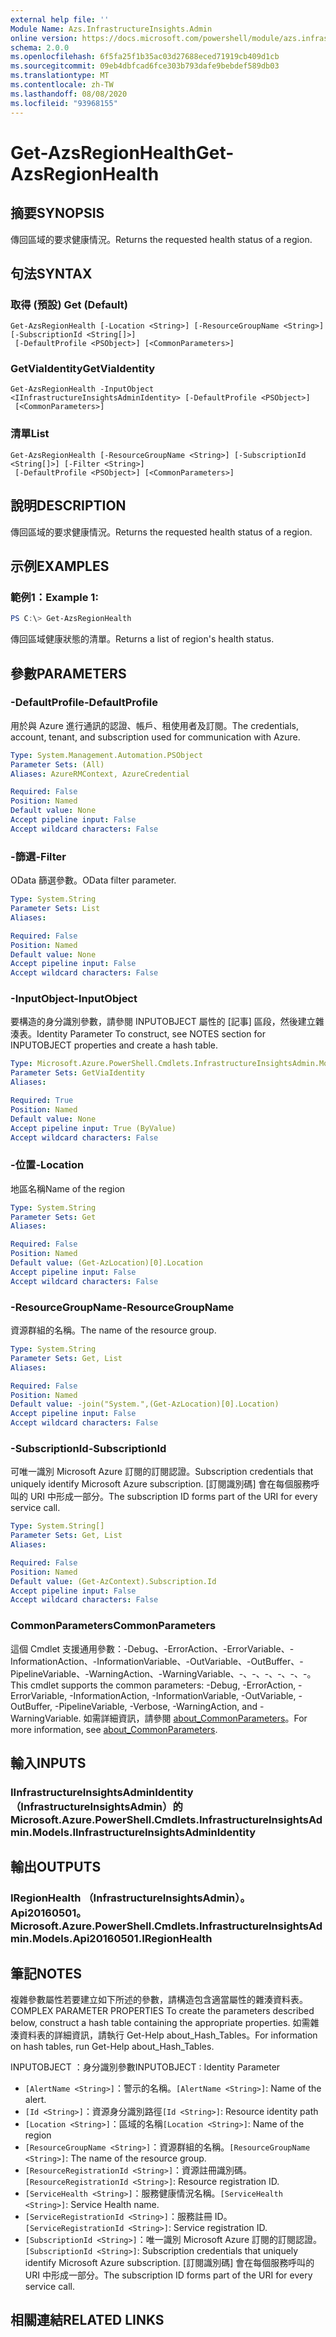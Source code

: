 ```yaml
---
external help file: ''
Module Name: Azs.InfrastructureInsights.Admin
online version: https://docs.microsoft.com/powershell/module/azs.infrastructureinsights.admin/get-azsregionhealth
schema: 2.0.0
ms.openlocfilehash: 6f5fa25f1b35ac03d27688eced71919cb409d1cb
ms.sourcegitcommit: 09eb4dbfcad6fce303b793dafe9bebdef589db03
ms.translationtype: MT
ms.contentlocale: zh-TW
ms.lasthandoff: 08/08/2020
ms.locfileid: "93968155"
---
```

# <span data-ttu-id="3b6f6-101">Get-AzsRegionHealth</span><span class="sxs-lookup"><span data-stu-id="3b6f6-101">Get-AzsRegionHealth</span></span>

## <span data-ttu-id="3b6f6-102">摘要</span><span class="sxs-lookup"><span data-stu-id="3b6f6-102">SYNOPSIS</span></span>
<span data-ttu-id="3b6f6-103">傳回區域的要求健康情況。</span><span class="sxs-lookup"><span data-stu-id="3b6f6-103">Returns the requested health status of a region.</span></span>

## <span data-ttu-id="3b6f6-104">句法</span><span class="sxs-lookup"><span data-stu-id="3b6f6-104">SYNTAX</span></span>

### <span data-ttu-id="3b6f6-105">取得 (預設) </span><span class="sxs-lookup"><span data-stu-id="3b6f6-105">Get (Default)</span></span>
```
Get-AzsRegionHealth [-Location <String>] [-ResourceGroupName <String>] [-SubscriptionId <String[]>]
 [-DefaultProfile <PSObject>] [<CommonParameters>]
```

### <span data-ttu-id="3b6f6-106">GetViaIdentity</span><span class="sxs-lookup"><span data-stu-id="3b6f6-106">GetViaIdentity</span></span>
```
Get-AzsRegionHealth -InputObject <IInfrastructureInsightsAdminIdentity> [-DefaultProfile <PSObject>]
 [<CommonParameters>]
```

### <span data-ttu-id="3b6f6-107">清單</span><span class="sxs-lookup"><span data-stu-id="3b6f6-107">List</span></span>
```
Get-AzsRegionHealth [-ResourceGroupName <String>] [-SubscriptionId <String[]>] [-Filter <String>]
 [-DefaultProfile <PSObject>] [<CommonParameters>]
```

## <span data-ttu-id="3b6f6-108">說明</span><span class="sxs-lookup"><span data-stu-id="3b6f6-108">DESCRIPTION</span></span>
<span data-ttu-id="3b6f6-109">傳回區域的要求健康情況。</span><span class="sxs-lookup"><span data-stu-id="3b6f6-109">Returns the requested health status of a region.</span></span>

## <span data-ttu-id="3b6f6-110">示例</span><span class="sxs-lookup"><span data-stu-id="3b6f6-110">EXAMPLES</span></span>

### <span data-ttu-id="3b6f6-111">範例1：</span><span class="sxs-lookup"><span data-stu-id="3b6f6-111">Example 1:</span></span>
```powershell
PS C:\> Get-AzsRegionHealth
```

<span data-ttu-id="3b6f6-112">傳回區域健康狀態的清單。</span><span class="sxs-lookup"><span data-stu-id="3b6f6-112">Returns a list of region's health status.</span></span>

## <span data-ttu-id="3b6f6-113">參數</span><span class="sxs-lookup"><span data-stu-id="3b6f6-113">PARAMETERS</span></span>

### <span data-ttu-id="3b6f6-114">-DefaultProfile</span><span class="sxs-lookup"><span data-stu-id="3b6f6-114">-DefaultProfile</span></span>
<span data-ttu-id="3b6f6-115">用於與 Azure 進行通訊的認證、帳戶、租使用者及訂閱。</span><span class="sxs-lookup"><span data-stu-id="3b6f6-115">The credentials, account, tenant, and subscription used for communication with Azure.</span></span>

```yaml
Type: System.Management.Automation.PSObject
Parameter Sets: (All)
Aliases: AzureRMContext, AzureCredential

Required: False
Position: Named
Default value: None
Accept pipeline input: False
Accept wildcard characters: False

```

### <span data-ttu-id="3b6f6-116">-篩選</span><span class="sxs-lookup"><span data-stu-id="3b6f6-116">-Filter</span></span>
<span data-ttu-id="3b6f6-117">OData 篩選參數。</span><span class="sxs-lookup"><span data-stu-id="3b6f6-117">OData filter parameter.</span></span>

```yaml
Type: System.String
Parameter Sets: List
Aliases:

Required: False
Position: Named
Default value: None
Accept pipeline input: False
Accept wildcard characters: False

```

### <span data-ttu-id="3b6f6-118">-InputObject</span><span class="sxs-lookup"><span data-stu-id="3b6f6-118">-InputObject</span></span>
<span data-ttu-id="3b6f6-119">要構造的身分識別參數，請參閱 INPUTOBJECT 屬性的 [記事] 區段，然後建立雜湊表。</span><span class="sxs-lookup"><span data-stu-id="3b6f6-119">Identity Parameter To construct, see NOTES section for INPUTOBJECT properties and create a hash table.</span></span>

```yaml
Type: Microsoft.Azure.PowerShell.Cmdlets.InfrastructureInsightsAdmin.Models.IInfrastructureInsightsAdminIdentity
Parameter Sets: GetViaIdentity
Aliases:

Required: True
Position: Named
Default value: None
Accept pipeline input: True (ByValue)
Accept wildcard characters: False

```

### <span data-ttu-id="3b6f6-120">-位置</span><span class="sxs-lookup"><span data-stu-id="3b6f6-120">-Location</span></span>
<span data-ttu-id="3b6f6-121">地區名稱</span><span class="sxs-lookup"><span data-stu-id="3b6f6-121">Name of the region</span></span>

```yaml
Type: System.String
Parameter Sets: Get
Aliases:

Required: False
Position: Named
Default value: (Get-AzLocation)[0].Location
Accept pipeline input: False
Accept wildcard characters: False

```

### <span data-ttu-id="3b6f6-122">-ResourceGroupName</span><span class="sxs-lookup"><span data-stu-id="3b6f6-122">-ResourceGroupName</span></span>
<span data-ttu-id="3b6f6-123">資源群組的名稱。</span><span class="sxs-lookup"><span data-stu-id="3b6f6-123">The name of the resource group.</span></span>

```yaml
Type: System.String
Parameter Sets: Get, List
Aliases:

Required: False
Position: Named
Default value: -join("System.",(Get-AzLocation)[0].Location)
Accept pipeline input: False
Accept wildcard characters: False

```

### <span data-ttu-id="3b6f6-124">-SubscriptionId</span><span class="sxs-lookup"><span data-stu-id="3b6f6-124">-SubscriptionId</span></span>
<span data-ttu-id="3b6f6-125">可唯一識別 Microsoft Azure 訂閱的訂閱認證。</span><span class="sxs-lookup"><span data-stu-id="3b6f6-125">Subscription credentials that uniquely identify Microsoft Azure subscription.</span></span>
<span data-ttu-id="3b6f6-126">[訂閱識別碼] 會在每個服務呼叫的 URI 中形成一部分。</span><span class="sxs-lookup"><span data-stu-id="3b6f6-126">The subscription ID forms part of the URI for every service call.</span></span>

```yaml
Type: System.String[]
Parameter Sets: Get, List
Aliases:

Required: False
Position: Named
Default value: (Get-AzContext).Subscription.Id
Accept pipeline input: False
Accept wildcard characters: False

```

### <span data-ttu-id="3b6f6-127">CommonParameters</span><span class="sxs-lookup"><span data-stu-id="3b6f6-127">CommonParameters</span></span>
<span data-ttu-id="3b6f6-128">這個 Cmdlet 支援通用參數：-Debug、-ErrorAction、-ErrorVariable、-InformationAction、-InformationVariable、-OutVariable、-OutBuffer、-PipelineVariable、-WarningAction、-WarningVariable、-、-、-、-、-、-。</span><span class="sxs-lookup"><span data-stu-id="3b6f6-128">This cmdlet supports the common parameters: -Debug, -ErrorAction, -ErrorVariable, -InformationAction, -InformationVariable, -OutVariable, -OutBuffer, -PipelineVariable, -Verbose, -WarningAction, and -WarningVariable.</span></span> <span data-ttu-id="3b6f6-129">如需詳細資訊，請參閱 [about_CommonParameters](http://go.microsoft.com/fwlink/?LinkID=113216)。</span><span class="sxs-lookup"><span data-stu-id="3b6f6-129">For more information, see [about_CommonParameters](http://go.microsoft.com/fwlink/?LinkID=113216).</span></span>

## <span data-ttu-id="3b6f6-130">輸入</span><span class="sxs-lookup"><span data-stu-id="3b6f6-130">INPUTS</span></span>

### <span data-ttu-id="3b6f6-131">IInfrastructureInsightsAdminIdentity （InfrastructureInsightsAdmin）的</span><span class="sxs-lookup"><span data-stu-id="3b6f6-131">Microsoft.Azure.PowerShell.Cmdlets.InfrastructureInsightsAdmin.Models.IInfrastructureInsightsAdminIdentity</span></span>

## <span data-ttu-id="3b6f6-132">輸出</span><span class="sxs-lookup"><span data-stu-id="3b6f6-132">OUTPUTS</span></span>

### <span data-ttu-id="3b6f6-133">IRegionHealth （InfrastructureInsightsAdmin）。 Api20160501。</span><span class="sxs-lookup"><span data-stu-id="3b6f6-133">Microsoft.Azure.PowerShell.Cmdlets.InfrastructureInsightsAdmin.Models.Api20160501.IRegionHealth</span></span>



## <span data-ttu-id="3b6f6-134">筆記</span><span class="sxs-lookup"><span data-stu-id="3b6f6-134">NOTES</span></span>

<span data-ttu-id="3b6f6-135">複雜參數屬性若要建立如下所述的參數，請構造包含適當屬性的雜湊資料表。</span><span class="sxs-lookup"><span data-stu-id="3b6f6-135">COMPLEX PARAMETER PROPERTIES To create the parameters described below, construct a hash table containing the appropriate properties.</span></span> <span data-ttu-id="3b6f6-136">如需雜湊資料表的詳細資訊，請執行 Get-Help about_Hash_Tables。</span><span class="sxs-lookup"><span data-stu-id="3b6f6-136">For information on hash tables, run Get-Help about_Hash_Tables.</span></span>

<span data-ttu-id="3b6f6-137">INPUTOBJECT <IInfrastructureInsightsAdminIdentity> ：身分識別參數</span><span class="sxs-lookup"><span data-stu-id="3b6f6-137">INPUTOBJECT <IInfrastructureInsightsAdminIdentity>: Identity Parameter</span></span>
  - <span data-ttu-id="3b6f6-138">`[AlertName <String>]`：警示的名稱。</span><span class="sxs-lookup"><span data-stu-id="3b6f6-138">`[AlertName <String>]`: Name of the alert.</span></span>
  - <span data-ttu-id="3b6f6-139">`[Id <String>]`：資源身分識別路徑</span><span class="sxs-lookup"><span data-stu-id="3b6f6-139">`[Id <String>]`: Resource identity path</span></span>
  - <span data-ttu-id="3b6f6-140">`[Location <String>]`：區域的名稱</span><span class="sxs-lookup"><span data-stu-id="3b6f6-140">`[Location <String>]`: Name of the region</span></span>
  - <span data-ttu-id="3b6f6-141">`[ResourceGroupName <String>]`：資源群組的名稱。</span><span class="sxs-lookup"><span data-stu-id="3b6f6-141">`[ResourceGroupName <String>]`: The name of the resource group.</span></span>
  - <span data-ttu-id="3b6f6-142">`[ResourceRegistrationId <String>]`：資源註冊識別碼。</span><span class="sxs-lookup"><span data-stu-id="3b6f6-142">`[ResourceRegistrationId <String>]`: Resource registration ID.</span></span>
  - <span data-ttu-id="3b6f6-143">`[ServiceHealth <String>]`：服務健康情況名稱。</span><span class="sxs-lookup"><span data-stu-id="3b6f6-143">`[ServiceHealth <String>]`: Service Health name.</span></span>
  - <span data-ttu-id="3b6f6-144">`[ServiceRegistrationId <String>]`：服務註冊 ID。</span><span class="sxs-lookup"><span data-stu-id="3b6f6-144">`[ServiceRegistrationId <String>]`: Service registration ID.</span></span>
  - <span data-ttu-id="3b6f6-145">`[SubscriptionId <String>]`：唯一識別 Microsoft Azure 訂閱的訂閱認證。</span><span class="sxs-lookup"><span data-stu-id="3b6f6-145">`[SubscriptionId <String>]`: Subscription credentials that uniquely identify Microsoft Azure subscription.</span></span> <span data-ttu-id="3b6f6-146">[訂閱識別碼] 會在每個服務呼叫的 URI 中形成一部分。</span><span class="sxs-lookup"><span data-stu-id="3b6f6-146">The subscription ID forms part of the URI for every service call.</span></span>

## <span data-ttu-id="3b6f6-147">相關連結</span><span class="sxs-lookup"><span data-stu-id="3b6f6-147">RELATED LINKS</span></span>

